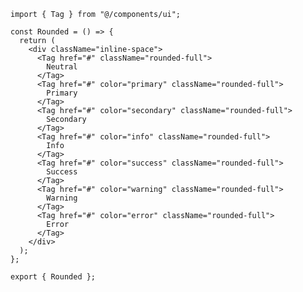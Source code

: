 ﻿```tsx
import { Tag } from "@/components/ui";

const Rounded = () => {
  return (
    <div className="inline-space">
      <Tag href="#" className="rounded-full">
        Neutral
      </Tag>
      <Tag href="#" color="primary" className="rounded-full">
        Primary
      </Tag>
      <Tag href="#" color="secondary" className="rounded-full">
        Secondary
      </Tag>
      <Tag href="#" color="info" className="rounded-full">
        Info
      </Tag>
      <Tag href="#" color="success" className="rounded-full">
        Success
      </Tag>
      <Tag href="#" color="warning" className="rounded-full">
        Warning
      </Tag>
      <Tag href="#" color="error" className="rounded-full">
        Error
      </Tag>
    </div>
  );
};

export { Rounded };

```
